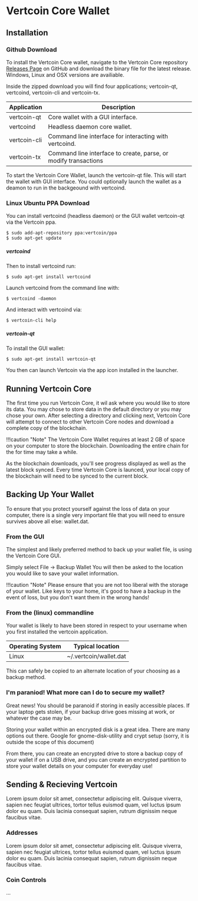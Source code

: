 # Vertcoin Core Wallet

## Installation




### Github Download


To install the Vertcoin Core wallet, navigate to the Vertcoin Core repository [Releases Page](https://github.com/vertcoin/vertcoin/releases) on GitHub and download the binary file for the latest release. Windows, Linux and OSX versions are availiable.



Inside the zipped download you will find four applications; vertcoin-qt, 
vertcoind, vertcoin-cli and vertcoin-tx.


| Application  | Description                                                      |
|--------------|------------------------------------------------------------------|
| vertcoin-qt  | Core wallet with a GUI interface.                                |
| vertcoind    | Headless daemon core wallet.                                     |
| vertcoin-cli | Command line interface for interacting with vertcoind.           |
| vertcoin-tx  | Command line interface to  create, parse, or modify transactions |


To start the Vertcoin Core Wallet, launch the vertcoin-qt file. This will start the wallet with GUI interface. You could optionally launch the wallet as a deamon to run in the backgeound with vertcoind.


### Linux Ubuntu PPA Download


You can install vertcoind (headless daemon) or the GUI wallet vertcoin-qt via
the Vertcoin ppa.

``` shell
$ sudo add-apt-repository ppa:vertcoin/ppa
$ sudo apt-get update
```

##### vertcoind

Then to install vertcoind run:
``` shell
$ sudo apt-get install vertcoind
```


Launch vertcoind from the command line with:
``` shell
$ vertcoind -daemon
```


And interact with vertcoind via:
``` shell
$ vertcoin-cli help
```

##### vertcoin-qt

To install the GUI wallet:
``` shell
$ sudo apt-get install vertcoin-qt
```

You then can launch Vertcoin via the app icon installed  in the launcher.



##  Running Vertcoin Core

The first time you run Vertcoin Core, it wil ask where you would like to store its data. You may chose to store data in the default directory or you may chose your own. After selecting a directory and clicking next, Vertcoin Core will attempt to connect to other Vertcoin Core nodes and download a complete copy of the blockchain.


!!!caution "Note"
    The Vertcoin Core Wallet requires at least 2 GB of space on your computer to store the blockchain. Downloading the entire chain for the for time may take a while.

As the blockchain downloads, you'll see progress displayed as well as the latest block synced. Every time Vertcoin Core is launced, your local copy of the blockchain will need to be synced to the current block.



## Backing Up Your Wallet
To ensure that you protect yourself against the loss of data on your computer, there is a single very important file that you will need to ensure survives above all else: wallet.dat. 

### From the GUI
The simplest and likely preferred method to back up your wallet file, is using the Vertcoin Core GUI. 
	
Simply select File -> Backup Wallet
You will then be asked to the location you would like to save your wallet information. 

!!!caution "Note"
    Please ensure that you are not too liberal with the storage of your wallet. Like keys to your home, it's good to have a backup in the event of loss, but you don't want them in the wrong hands! 


### From the (linux) commandline
Your wallet is likely to have been stored in respect to your username when you first installed the vertcoin application. 

| Operating System  | Typical location                                            |
|-------------------|-------------------------------------------------------------|
| Linux             | ~/.vertcoin/wallet.dat                                      |

This can safely be copied to an alternate location of your choosing as a backup method. 

### I'm paraniod! What more can I do to secure my wallet?
Great news! You should be paranoid if storing in easily accessible places. If your laptop gets stolen, if your backup drive goes missing at work, or whatever the case may be. 

Storing your wallet within an encrypted disk is a great idea. There are many options out there. Google for gnome-disk-utility and crypt setup (sorry, it is outside the scope of this document) 

From there, you can create an encrypted drive to store a backup copy of your wallet if on a USB drive, and you can create an encrypted partition to store your wallet details on your computer for everyday use!


## Sending & Recieving Vertcoin
Lorem ipsum dolor sit amet, consectetur adipiscing elit. Quisque viverra, sapien nec feugiat ultrices, tortor tellus euismod quam, vel luctus ipsum dolor eu quam. Duis lacinia consequat sapien, rutrum dignissim neque faucibus vitae.

### Addresses
Lorem ipsum dolor sit amet, consectetur adipiscing elit. Quisque viverra, sapien nec feugiat ultrices, tortor tellus euismod quam, vel luctus ipsum dolor eu quam. Duis lacinia consequat sapien, rutrum dignissim neque faucibus vitae.

### Coin Controls



...


